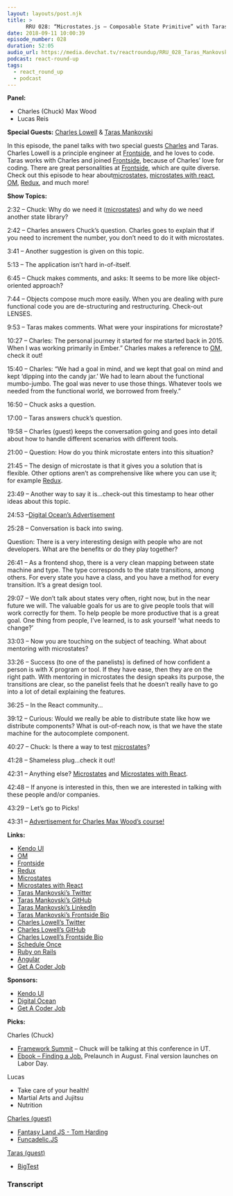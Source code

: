 ```yaml
---
layout: layouts/post.njk
title: >
      RRU 028: “Microstates.js – Composable State Primitive” with Taras Mankovski & Charles Lowell
date: 2018-09-11 10:00:39
episode_number: 028
duration: 52:05
audio_url: https://media.devchat.tv/reactroundup/RRU_028_Taras_Mankovski_Microstatesjs_Composable_State_Primitive.mp3
podcast: react-round-up
tags: 
  - react_round_up
  - podcast
---
```


 **Panel:**

- Charles (Chuck) Max Wood
- Lucas Reis 

**Special Guests:** [Charles Lowell](https://twitter.com/cowboyd?ref_src=twsrc%255Egoogle%257Ctwcamp%255Eserp%257Ctwgr%255Eauthor) & [Taras Mankovski](https://twitter.com/tarasm?lang=en)

In this episode, the panel talks with two special guests [Charles](https://twitter.com/cowboyd?ref_src=twsrc%255Egoogle%257Ctwcamp%255Eserp%257Ctwgr%255Eauthor) and Taras. Charles Lowell is a principle engineer at [Frontside](https://frontside.io), and he loves to code. Taras works with Charles and joined [Frontside](https://frontside.io), because of Charles’ love for coding. There are great personalities at [Frontside](https://frontside.io), which are quite diverse. Check out this episode to hear about[microstates,](https://github.com/microstates/microstates.js) [microstates with react](https://github.com/microstates/react), [OM](https://github.com/omcljs/om), [Redux](https://redux.js.org), and much more!

**Show Topics:**

2:32 – Chuck: Why do we need it ([microstates](https://github.com/microstates/microstates.js)) and why do we need another state library?

2:42 – Charles answers Chuck’s question. Charles goes to explain that if you need to increment the number, you don’t need to do it with microstates.

3:41 – Another suggestion is given on this topic.

5:13 – The application isn’t hard in-of-itself.

6:45 – Chuck makes comments, and asks: It seems to be more like object-oriented approach?

7:44 – Objects compose much more easily. When you are dealing with pure functional code you are de-structuring and restructuring. Check-out LENSES.

9:53 – Taras makes comments. What were your inspirations for microstate?

10:27 – Charles: The personal journey it started for me started back in 2015. When I was working primarily in Ember.” Charles makes a reference to [OM,](https://github.com/omcljs/om) check it out!

15:40 – Charles: “We had a goal in mind, and we kept that goal on mind and kept ‘dipping into the candy jar.’ We had to learn about the functional mumbo-jumbo. The goal was never to use those things. Whatever tools we needed from the functional world, we borrowed from freely.”

16:50 – Chuck asks a question.

17:00 – Taras answers chuck’s question.

19:58 – Charles (guest) keeps the conversation going and goes into detail about how to handle different scenarios with different tools.

21:00 – Question: How do you think microstate enters into this situation?

21:45 – The design of microstate is that it gives you a solution that is flexible. Other options aren’t as comprehensive like where you can use it; for example [Redux](https://redux.js.org).

23:49 – Another way to say it is...check-out this timestamp to hear other ideas about this topic.

24:53 –[Digital Ocean’s Advertisement](https://www.digitalocean.com/)

25:28 – Conversation is back into swing.

Question: There is a very interesting design with people who are not developers. What are the benefits or do they play together?

26:41 – As a frontend shop, there is a very clean mapping between state machine and type. The type corresponds to the state transitions, among others. For every state you have a class, and you have a method for every transition. It’s a great design tool.

29:07 – We don’t talk about states very often, right now, but in the near future we will. The valuable goals for us are to give people tools that will work correctly for them. To help people be more productive that is a great goal. One thing from people, I’ve learned, is to ask yourself ‘what needs to change?’

33:03 – Now you are touching on the subject of teaching. What about mentoring with microstates?

33:26 – Success (to one of the panelists) is defined of how confident a person is with X program or tool. If they have ease, then they are on the right path. With mentoring in microstates the design speaks its purpose, the transitions are clear, so the panelist feels that he doesn’t really have to go into a lot of detail explaining the features.

36:25 – In the React community...&nbsp;

39:12 – Curious: Would we really be able to distribute state like how we distribute components? What is out-of-reach now, is that we have the state machine for the autocomplete component.

40:27 – Chuck: Is there a way to test [microstates](https://github.com/microstates/microstates.js)?

41:28 – Shameless plug...check it out!

42:31 – Anything else? [Microstates](https://github.com/microstates/microstates.js) and [Microstates with React](https://github.com/microstates/react).

42:48 – If anyone is interested in this, then we are interested in talking with these people and/or companies.

43:29 – Let’s go to Picks!

43:31 – [Advertisement for Charles Max Wood’s course!](https://devchat.tv/get-a-coder-job/)

**Links:**

- [Kendo UI](https://www.telerik.com/kendo-ui?utm_medium=social-paid&utm_source=devchattv&utm_campaign=kendo-ui-awareness-jsjabber)
- [OM](https://github.com/omcljs/om)
- [Frontside](https://frontside.io)
- [Redux](https://redux.js.org)
- [Microstates](https://github.com/microstates/microstates.js)
- [Microstates with React](https://github.com/microstates/react)
- [Taras Mankovski’s Twitter](https://twitter.com/tarasm?lang=en)
- [Taras Mankovski’s GitHub](https://github.com/taras)
- [Taras Mankovski’s LinkedIn](https://www.linkedin.com/in/tarasm/?originalSubdomain=ca)
- [Taras Mankovski’s Frontside Bio](https://frontside.io/about/taras-mankovski)
- [Charles Lowell’s Twitter](https://twitter.com/cowboyd?ref_src=twsrc%255Egoogle%257Ctwcamp%255Eserp%257Ctwgr%255Eauthor)
- [Charles Lowell’s GitHub](https://github.com/cowboyd)
- [Charles Lowell’s Frontside Bio](https://frontside.io/about/charles-lowell)
- [Schedule Once](https://meetme.so/js-jabber)
- [Ruby on Rails](https://rubyonrails.org)
- [Angular](https://angular.io/guide/quickstart)
- [Get A Coder Job](https://devchat.tv/get-a-coder-job/)

**Sponsors:**

- [Kendo UI](https://www.telerik.com/kendo-ui?utm_medium=social-paid&utm_source=devchattv&utm_campaign=kendo-ui-awareness-jsjabber)
- [Digital Ocean](https://www.digitalocean.com/)
- [Get A Coder Job](https://devchat.tv/get-a-coder-job/)

**Picks:**

Charles (Chuck)

- [Framework Summit](https://www.frameworksummit.com) – Chuck will be talking at this conference in UT. 
- [Ebook – Finding a Job.](https://devchat.tv/get-a-coder-job/) Prelaunch in August. Final version launches on Labor Day.

Lucas

- Take care of your health! 
- Martial Arts and Jujitsu
- Nutrition

[Charles (guest)](https://twitter.com/cowboyd?ref_src=twsrc%255Egoogle%257Ctwcamp%255Eserp%257Ctwgr%255Eauthor)

- [Fantasy Land JS - Tom Harding](http://www.tomharding.me/fantasy-land/)
- [Funcadelic.JS](https://github.com/cowboyd/funcadelic.js/)

[Taras (guest)](https://twitter.com/tarasm?lang=en)

- [BigTest](https://bigtestjs.io)


### Transcript


